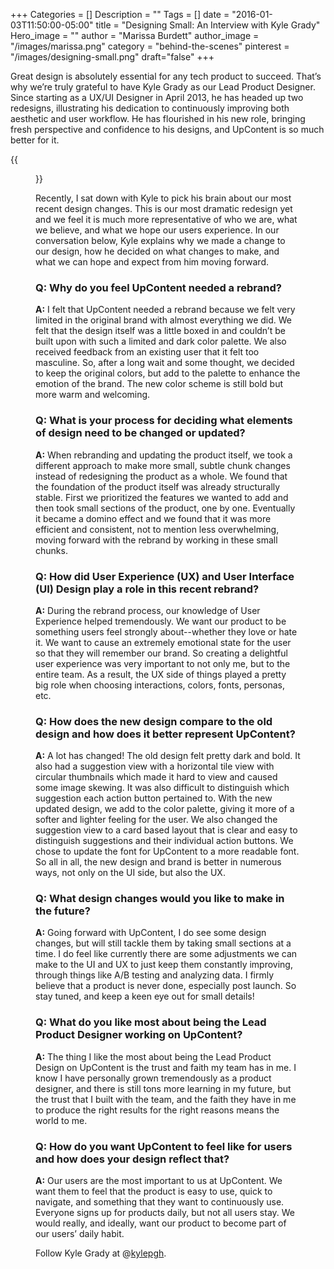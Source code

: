 +++
Categories = []
Description = ""
Tags = []
date = "2016-01-03T11:50:00-05:00"
title = "Designing Small: An Interview with Kyle Grady"
Hero_image = ""
author = "Marissa Burdett"
author_image = "/images/marissa.png"
category = "behind-the-scenes"
pinterest = "/images/designing-small.png"
draft="false"
+++

Great design is absolutely essential for any tech product to succeed. That’s why we’re truly grateful to have Kyle Grady as our Lead Product Designer. Since starting as a UX/UI Designer in April 2013, he has headed up two redesigns, illustrating his dedication to continuously improving both aesthetic and user workflow. He has flourished in his new role, bringing fresh perspective and confidence to his designs, and UpContent is so much better for it. 

{{<figure src="/images/kyle-portrait.png" title="" alt="Kyle Grady" caption-top="false">}}

Recently, I sat down with Kyle to pick his brain about our most recent design changes. This is our most dramatic redesign yet and we feel it is much more representative of who we are, what we believe, and what we hope our users experience. In our conversation below, Kyle explains why we made a change to our design, how he decided on what changes to make, and what we can hope and expect from him moving forward.

### Q: Why do you feel UpContent needed a rebrand?

**A:** I felt that UpContent needed a rebrand because we felt very limited in the original brand with almost everything we did. We felt that the design itself was a little boxed in and couldn’t be built upon with such a limited and dark color palette. We also received feedback from an existing user that it felt too masculine. So, after a long wait and some thought, we decided to keep the original colors, but add to the palette to enhance the emotion of the brand. The new color scheme is still bold but more warm and welcoming.

### Q: What is your process for deciding what elements of design need to be changed or updated?

**A:** When rebranding and updating the product itself, we took a different approach to make more small, subtle chunk changes instead of redesigning the product as a whole. We found that the foundation of the product itself was already structurally stable. First we prioritized the features we wanted to add and then took small sections of the product, one by one. Eventually it became a domino effect and we found that it was more efficient and consistent, not to mention less overwhelming, moving forward with the rebrand by working in these small chunks.

### Q: How did User Experience (UX) and User Interface (UI) Design play a role in this recent rebrand?

**A:** During the rebrand process, our knowledge of User Experience helped tremendously. We want our product to be something users feel strongly about--whether they love or hate it. We want to cause an extremely emotional state for the user so that they will remember our brand. So creating a delightful user experience was very important to not only me, but to the entire team. As a result, the UX side of things played a pretty big role when choosing interactions, colors, fonts, personas, etc.

### Q: How does the new design compare to the old design and how does it better represent UpContent?

**A:** A lot has changed! The old design felt pretty dark and bold. It also had a suggestion view with a horizontal tile view with circular thumbnails which made it hard to view and caused some image skewing. It was also difficult to distinguish which suggestion each action button pertained to. With the new updated design, we add to the color palette, giving it more of a softer and lighter feeling for the user. We also changed the suggestion view to a card based layout that is clear and easy to distinguish suggestions and their individual action buttons. We chose to update the font for UpContent to a more readable font. So all in all, the new design and brand is better in numerous ways, not only on the UI side, but also the UX.

### Q: What design changes would you like to make in the future?

**A:** Going forward with UpContent, I do see some design changes, but will still tackle them by taking small sections at a time. I do feel like currently there are some adjustments we can make to the UI and UX to just keep them constantly improving, through things like A/B testing and analyzing data. I firmly believe that a product is never done, especially post launch. So stay tuned, and keep a keen eye out for small details!

### Q: What do you like most about being the Lead Product Designer working on UpContent?

**A:** The thing I like the most about being the Lead Product Design on UpContent is the trust and faith my team has in me. I know I have personally grown tremendously as a product designer, and there is still tons more learning in my future, but the trust that I built with the team, and the faith they have in me to produce the right results for the right reasons means the world to me.

### Q: How do you want UpContent to feel like for users and how does your design reflect that?

**A:** Our users are the most important to us at UpContent. We want them to feel that the product is easy to use, quick to navigate, and something that they want to continuously use. Everyone signs up for products daily, but not all users stay. We would really, and ideally, want our product to become part of our users’ daily habit.

Follow Kyle Grady at @[kylepgh](http://twitter.com/kylepgh).
